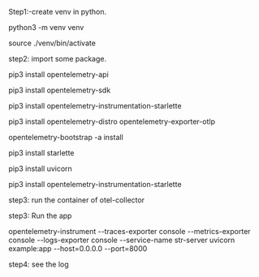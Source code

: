 Step1:-create venv in python. 
   
   python3 -m venv venv
  
   source ./venv/bin/activate

   
step2: import some package.

  pip3 install opentelemetry-api
  
  pip3 install opentelemetry-sdk
  
  pip3 install opentelemetry-instrumentation-starlette
  
  pip3 install opentelemetry-distro opentelemetry-exporter-otlp
  
  opentelemetry-bootstrap -a install
  
  pip3 install starlette
  
  pip3 install uvicorn

  pip3 install opentelemetry-instrumentation-starlette

step3:
  run the container of otel-collector

step3: Run the app

  opentelemetry-instrument --traces-exporter console --metrics-exporter console --logs-exporter console --service-name str-server  uvicorn example:app --host=0.0.0.0 --port=8000

step4: see the log


  
